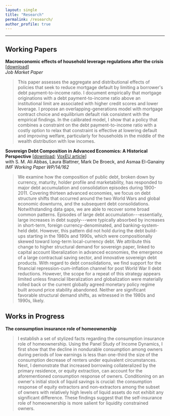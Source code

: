 ```yaml
---
layout: single
title: "Research"
permalink: /research/
author_profile: true
---
```

---
## Working Papers

**Macroeconomic effects of household leverage regulations after the crisis** [[download](https://malin-hu.github.io/files/MH_JMP_181023.pdf)]  
_Job Market Paper_
>This paper assesses the aggregate and distributional effects of policies that seek to reduce mortgage default by limiting a borrower's debt payment-to-income ratio.  I document empirically that mortgage originations with a debt payment-to-income ratio above an institutional limit are associated with higher credit scores and lower leverage.  I propose an overlapping-generations model with mortgage contract choice and equilibrium default risk consistent with the empirical findings.  In the calibrated model, I show that a policy that combines a constraint on the debt payment-to-income ratio with a costly option to relax that constraint is effective at lowering default and improving welfare, particularly for households in the middle of the wealth distribution with low incomes.

**Sovereign Debt Composition in Advanced Economics: A Historical Perspective** [[download](http://malin-hu.github.io/files/sovereign_debt_composition.pdf); [VoxEU article](https://voxeu.org/article/advanced-economies-sovereign-debt-100-years-data)]  
with S. M. Ali Abbas, Laura Blattner, Mark De Broeck, and Asmaa El-Ganainy  
_IMF Working Paper WP/14/162_
>We examine how the composition of public debt, broken down by currency, maturity, holder profile and marketability, has responded to major debt accumulation and consolidation episodes during 1900-2011. Covering thirteen advanced economies, we focus on debt structure shifts that occurred around the two World Wars and global economic downturns, and the subsequent debt consolidations. Notwithstanding data gaps, we are able to recover some broad common patterns. Episodes of large debt accumulation---essentially, large increases in debt supply---were typically absorbed by increases in short-term, foreign currency-denominated, and banking-system-held debt. However, this pattern did not hold during the debt build-ups starting in the 1980s and 1990s, which were compositionally skewed toward long-term local-currency debt. We attribute this change to higher structural demand for sovereign paper, linked to capital account liberalization in advanced economies, the emergence of a large contractual saving sector, and innovative sovereign debt products. With regard to debt consolidations, we find support for the financial repression-cum-inflation channel for post World War II debt reductions. However, the scope for a repeat of this strategy appears limited unless financial liberalization and globalization were materially rolled back or the current globally agreed monetary policy regime built around price stability abandoned. Neither are significant favorable structural demand shifts, as witnessed in the 1980s and 1990s, likely.

## Works in Progress

**The consumption insurance role of homeownership**
>I establish a set of stylized facts regarding the consumption insurance role of homeownership.  Using the Panel Study of Income Dynamics, I first show that the decline in nondurable consumption among owners during periods of low earnings is less than one-third the size of the consumption decrease of renters under equivalent circumstances.  Next, I demonstrate that increased borrowing collateralized by the primary residence, or equity extraction, can account for the aforementioned consumption response of owners.  Conditioning on an owner's initial stock of liquid savings is crucial: the consumption response of equity extractors and non-extractors among the subset of owners with relatively high levels of liquid assets do not exhibit any significant difference.  These findings suggest that the self-insurance role of homeownership is more salient for liquidity constrained owners.

<!-- **Fiscal procyclicality and maturity of sovereign debt in emerging market economies**
>How does the growing ability of emerging market economies to borrow long term affect the behavior of fiscal policy over the business cycle? This paper develops a dynamic stochastic general equilibrium model of a small open economy that features optimal fiscal policy, unsecured long-term debt, and default risk and calibrates the model to match features of the Chilean economy. Preliminary results indicate that, when debt matures after one period, the optimal tax rate is negatively correlated with output fluctuations. When debt is of long duration, the sign on this correlation is reversed. Long-term debt results in lower welfare in almost all states of the economy, however, which is likely due to the debt dilution problem.
 -->
<!-- {% if author.googlescholar %}
  You can also find my articles on <u><a href="{{author.googlescholar}}">my Google Scholar profile</a>.</u>
{% endif %}

{% include base_path %}

{% for post in site.publications reversed %}
  {% include archive-single.html %}
{% endfor %}
 -->